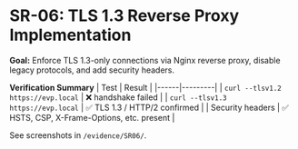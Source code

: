 # SR-06: TLS 1.3 Reverse Proxy Implementation

**Goal:** Enforce TLS 1.3-only connections via Nginx reverse proxy, disable legacy protocols, and add security headers.

**Verification Summary**
| Test | Result |
|------|---------|
| `curl --tlsv1.2 https://evp.local` | ❌ handshake failed |
| `curl --tlsv1.3 https://evp.local` | ✅ TLS 1.3 / HTTP/2 confirmed |
| Security headers | ✅ HSTS, CSP, X-Frame-Options, etc. present |

See screenshots in `/evidence/SR06/`.
